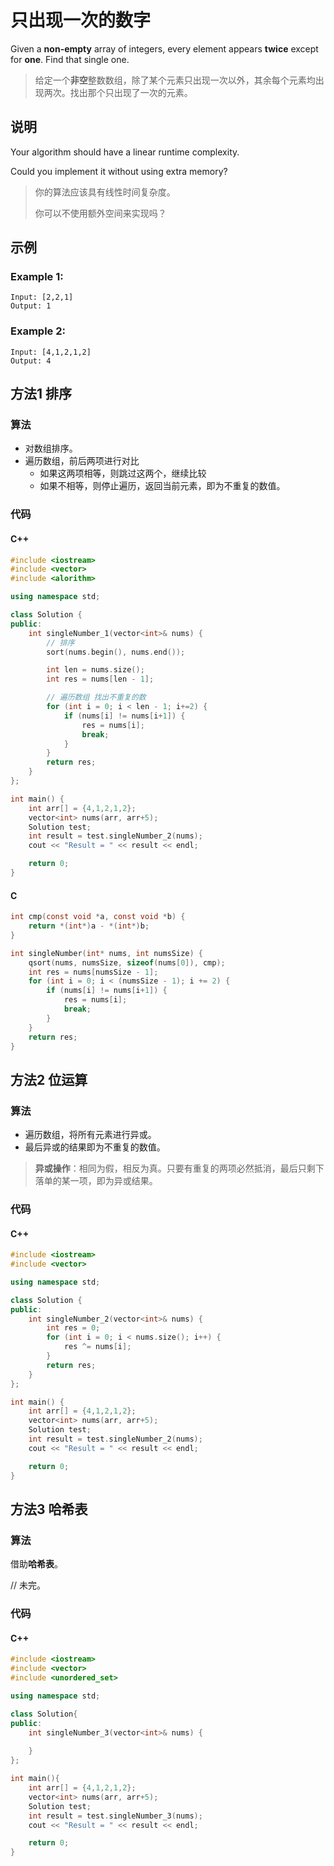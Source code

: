# 只出现一次的数字

Given a **non-empty** array of integers, every element appears **twice** except for **one**. Find that single one.

> 给定一个**非空**整数数组，除了某个元素只出现一次以外，其余每个元素均出现两次。找出那个只出现了一次的元素。



## 说明

Your algorithm should have a linear runtime complexity.

Could you implement it without using extra memory?

> 你的算法应该具有线性时间复杂度。
>
> 你可以不使用额外空间来实现吗？



## 示例

### Example 1:

```
Input: [2,2,1]
Output: 1
```



### Example 2:

```
Input: [4,1,2,1,2]
Output: 4
```





## 方法1 排序

### 算法

- 对数组排序。
- 遍历数组，前后两项进行对比
  - 如果这两项相等，则跳过这两个，继续比较
  - 如果不相等，则停止遍历，返回当前元素，即为不重复的数值。

### 代码

#### C++

```c++
#include <iostream>
#include <vector>
#include <alorithm>

using namespace std;

class Solution {
public:
    int singleNumber_1(vector<int>& nums) {
        // 排序
        sort(nums.begin(), nums.end());

        int len = nums.size();
        int res = nums[len - 1];

        // 遍历数组 找出不重复的数
        for (int i = 0; i < len - 1; i+=2) {
            if (nums[i] != nums[i+1]) {
                res = nums[i];
                break;
            }
        }
        return res;
    }
};

int main() {
    int arr[] = {4,1,2,1,2};
    vector<int> nums(arr, arr+5);
    Solution test;
    int result = test.singleNumber_2(nums);
    cout << "Result = " << result << endl;

    return 0;
}
```

#### C

```C
int cmp(const void *a, const void *b) {
    return *(int*)a - *(int*)b;
}

int singleNumber(int* nums, int numsSize) {
    qsort(nums, numsSize, sizeof(nums[0]), cmp);
    int res = nums[numsSize - 1];
    for (int i = 0; i < (numsSize - 1); i += 2) {
        if (nums[i] != nums[i+1]) {
            res = nums[i];
            break;
        }
    }
    return res;
}
```



## 方法2 位运算

### 算法

- 遍历数组，将所有元素进行异或。
- 最后异或的结果即为不重复的数值。

> **异或操作**：相同为假，相反为真。只要有重复的两项必然抵消，最后只剩下落单的某一项，即为异或结果。



### 代码

#### C++

```C++
#include <iostream>
#include <vector>

using namespace std;

class Solution {
public:
    int singleNumber_2(vector<int>& nums) {
        int res = 0;
        for (int i = 0; i < nums.size(); i++) {
            res ^= nums[i];
        }
        return res;
    }
};

int main() {
    int arr[] = {4,1,2,1,2};
    vector<int> nums(arr, arr+5);
    Solution test;
    int result = test.singleNumber_2(nums);
    cout << "Result = " << result << endl;

    return 0;
}
```



## 方法3 哈希表

### 算法

借助**哈希表**。

// 未完。



### 代码

#### C++

```c++
#include <iostream>
#include <vector>
#include <unordered_set>

using namespace std;

class Solution{
public:
    int singleNumber_3(vector<int>& nums) {
       
    }
};

int main(){
    int arr[] = {4,1,2,1,2};
    vector<int> nums(arr, arr+5);
    Solution test;
    int result = test.singleNumber_3(nums);
    cout << "Result = " << result << endl;

    return 0;
}
```



